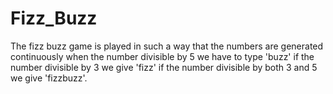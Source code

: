 # Fizz_Buzz
The fizz buzz game is played in such a way that the numbers are generated continuously when the number divisible by 5 we have to type 'buzz' if the number divisible by 3 we give 'fizz' if the number divisible by both 3 and 5 we give 'fizzbuzz'.
